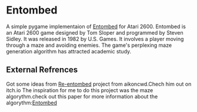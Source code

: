 # Entombed
A simple pygame implementaion of <a href = "https://en.wikipedia.org/wiki/Entombed_(Atari_2600))https://en.wikipedia.org/wiki/Entombed_(Atari_2600)">Entombed</a> for Atari 2600.
Entombed is an Atari 2600 game designed by Tom Sloper and programmed by Steven Sidley. It was released in 1982 by U.S. Games. It involves a player moving through a maze and avoiding enemies. The game's perplexing maze generation algorithm has attracted academic study.

## External Refrences
Got some ideas from <a href="https://aikoncwd.itch.io/re-entombed">Re-entombed</a> project from aikoncwd.Chech him out on itch.io
The inspiration for me to do this project was the maze algorythm.check out this paper for more information about the algorythm:<a href="https://arxiv.org/ftp/arxiv/papers/1811/1811.02035.pdf">Entombed</a>
